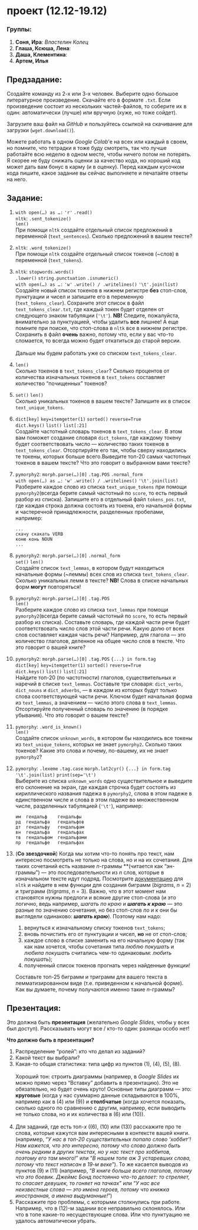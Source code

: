# проект (12.12-19.12)

### Группы:

1. **Соня, Ира**: *Властелин Колец*
2. **Глаша, Ксюша, Лена**:
3. **Даша, Клементина**:
4. **Артем, Илья**

## Предзадание:

Создайте команду из 2-х или 3-х человек. Выберите одно большое литературное произведение. Скачайте его в формате `.txt`. Если произведение состоит из нескольких частей-файлов, то соберите их в один: автоматически (лучше) или вручную (хуже, но тоже сойдет). 

Загрузите ваш файл на *GitHub* и пользуйтесь ссылкой на скачивание для загрузки (`wget.download()`).

Можете работать в одном *Google Colab*’е на всех или каждый в своем, но помните, что тетрадки я тоже буду смотреть, так что лучше работайте всю неделю в одном месте, чтобы ничего потом не потерять. Я скорее не буду снижать оценки за качество кода, но хороший код может дать вам бонус в карму (и в оценку). Перед каждым кусочком кода пишите, какое задание вы сейчас выполняете и печатайте ответы на него.

## Задание:

1. `with open(…) as …:` `'r'` `.read()`<br>
`nltk`: `.sent_tokenize()`<br>
`len()`<br>
При помощи `nltk` cоздайте отдельный список предложений в переменной (`text_sentences`). Сколько предложений в вашем тексте?
2. `nltk`: `.word_tokenize()`<br>
При помощи `nltk` cоздайте отдельный список токенов (~слов) в переменной (`text_tokens`).
3. `nltk`: `stopwords.words()`<br>
`.lower()` `string.punctuation` `.isnumeric()`<br>
`with open(…) as …:` `'w'` `.write() / .writelines()` `'\t'.join(list)`<br>
Создайте новый список токенов в нижнем регистре **без** стоп-слов, пунктуации и чисел и запишите его в переменную (`text_tokens_clear`). Сохраните этот список в файл `text_tokens_clear.txt`, где каждый токен будет отделен от следующего знаком табуляции (`'\t'`).
**NB!** Cледите, пожалуйста, внимательно за пунктуацией, чтобы удалить **все** лишнее! А еще помните при поиске, что стоп-слова в `nltk` все в нижнем регистре. 
Сохранить в файл **очень** важно, потому что, если у вас что-то сломается, то всегда можно будет откатиться до старой версии.<br><br>Дальше мы будем работать уже со списком `text_tokens_clear`.
1. `len()`<br>
Сколько токенов в `text_tokens_clear`? Сколько процентов от количества изначальных токенов в `text_tokens` составляет количество “почищенных” токенов? 
2. `set()` `len()`<br>
Сколько уникальных токенов в вашем тексте? Запишите их в список `text_unique_tokens`.
3. `dict[key]` `key=itemgetter(1)` `sorted()` `reverse=True`<br>
`dict.keys()` `list()` `list[:21]`<br>
Создайте частотный словарь токенов в `text_tokens_clear`. В этом вам поможет создание словаря `dict_tokens`, где каждому токену будет соответствовать число — количество таких токенов в `text_tokens_clear`. Отсортируйте его так, чтобы сверху находились те токены, которых больше всего.Выведите топ-20 самых частотных токенов в вашем тексте? Что это говорит о выбранном вами тексте?
4. `pymorphy2`:  `morph.parse(…)[0]` `.tag.POS` `.normal_form`<br>
`with open(…) as …:` `'w'` `.write() / .writelines()` `'\t'.join(list)`<br>
Разберите каждое слово из списка `text_unique_tokens` при помощи `pymorphy2`(всегда берите самый частотный по `score`, то есть первый разбор из списка). Запишите его в отдельный файл `tokens_pos.txt`, где каждая строка должна состоять из токена, его начальной формы и частеречной принадлежности, разделенных пробелами, например:
    
    ```
    ...
    скачу скакать VERB
    коню конь NOUN
    ...
    ```
    
5. `pymorphy2`:  `morph.parse(…)[0]` `.normal_form`<br>
`set()` `len()`<br>
Создайте список `text_lemmas`, в котором будут находиться начальные формы (~леммы) всех слов из списка `text_tokens_clear`. Сколько уникальных лемм в тексте?
**NB!** Слова в списке начальных форм **могут** повторяться!
6. `pymorphy2`:  `morph.parse(…)[0]` `.tag.POS`<br>
`len()`<br>
Разберите каждое слово из списка `text_lemmas` при помощи `pymorphy2`(всегда берите самый частотный по `score`, то есть первый разбор из списка). Составьте словарь, где каждой части речи будет соответствовать число слов этой части речи. Какую долю от всех слов составляет каждая часть речи? Например, для глагола — это количество глаголов, деленное на общее число слов в тексте. Что это говорит о вашей книге?
7. `pymorphy2`:  `morph.parse(…)[0]` `.tag.POS` `{...} in form.tag`<br>
`dict[key]` `key=itemgetter(1)` `sorted()` `reverse=True`<br>
`dict.keys()` `list()` `list[:21]`<br>
Найдите топ-20 (по частотности) глаголов, существительных и наречий в списке `text_lemmas`. Составьте три словаря: `dict_verbs`, `dict_nouns` и `dict_adverbs`, — в каждом из которых будут только слова соответствующей части речи. Ключом будет начальная форма из `text_lemmas`, а значением — число этого слова в `text_lemmas`. Отсортируйте полученный словарь по значению (в порядке убывания). Что это говорит о вашем тексте?
8. `pymorphy`: `.word_is_known()`<br>
`len()`<br>
Создайте список `unknown_words`, в котором бы находились все токены из `text_unique_tokens`, которых не знает `pymorphy2`**.** Сколько таких токенов? Какие это слова и почему, по-вашему, их не знает `pymorphy2`?
9. `pymorphy`: `.lexeme` `.tag.case` `morph.lat2cyr()` `{...} in form.tag`<br>
`'\t'.join(list)` `print(sep='\t')`<br>
Выберите из списка `unknown_words` одно существительное и выведите его склонение на экран, где каждая строчка будет состоять из кириллического названия падежа в `pymorphy2`, слова в этом падеже в единственном числе и слова в этом падеже во множественном числе, разделенных табуляцией (`'\t'`), например:
    
    ```
    им  гендальф    гендальфы
    рд  гендальфа   гендальфов
    дт  гендальфу   гендальфам
    вн  гендальфа   гендальфах
    тв  гендальфом  гендальфами
    пр  гендальфе   гендальфах
    ```
    
10. (**Со звездочкой**)
Когда мы хотим что-то понять про текст, нам интересно посмотреть не только на слова, но и на их сочетания. Для таких сочетаний есть название *n*-граммы **(читается как “эн-граммы”) — это последовательности из *n* слов, которые в изначальном тексте идут подряд. Посмотрите [документацию](https://tedboy.github.io/nlps/generated/nltk.html) для  `nltk` и найдите в нем функции для создания биграмм (*bigrams*, *n* = 2) и триграмм (*trigrams*, *n* = 3). 
Важно, что в этот момент нам становятся нужны предлоги и всякие другие стоп-слова (и это логично, ведь например, *шагать по краю* и *************шагать к краю************* — это разные по значению сочетания, но без стоп-слов *по* и *к* они бы выглядели одинаково: ***********шагать краю***********). Поэтому нам надо:
    1.  вернуться к изначальному списку токенов `text_tokens`;
    2. вновь почистить его от пунктуации и чисел, **но** не от стоп-слов;
    3. каждое слово в списке заменить на его начальную форму (так как нам хочется, чтобы сочетания типа *люблю покушать* и *любила покушать* считались чем-то одинаковым: *любить покушать*);
    4. полученный список токенов прогнать через найденные функции!
    
    Составьте топ-25 биграмм и триграмм для вашего текста в лемматизированном виде (т.е. приведенном к начальной форме). Как вы думаете, почему получаются именно такие *n*-граммы?
    

## Презентация:

Это должна быть **презентация** (желательно *Google Slides*, чтобы у всех был доступ). Рассказывать могут все / кто-то один: разницы особо нет!

**Что должно быть в презентации?**

1. Распределение “ролей”: кто что делал из заданий?
2. Какой текст вы выбрали?
3. Какая-то общая статистика: типа цифр из пунктов (1), (4), (5), (8).<br><br>
Хороший тон: строить диаграммы (например, в *Google Slides* их можно прямо через “Вставку” добавить в презентацию). Это не обязательно, но будет очень круто!
Основные типы диаграмм — это: **круговые** (когда у нас суммарно данные складываются в 100%, например как в (4) или (9)) и **столбчатые** (когда хочется показать, сколько одного по сравнению с другим, например, если выводить не только слова, но и их количества в (6) или (10)). <br><br>
1. Для заданий, где есть топ-*х* ((6), (10) или (13)) расскажите про те слова, которые кажутся вам интересными в контексте вашей книги. (например, “*У нас в топ-20 существительных попало слово ‘хоббит’! Нам кажется, что это интересно, потому что слово должно быть очень редким в других текстах, но у нас текст про хоббитов, поэтому его там много!*” или “*В нашем топе аж 3 устаревших слова, потому что текст написан в 19-м веке*”). То же касается выводов из пунктов (9) и (11) (например, “*В книге больше всего глаголов, потому что это боевик. Джеймс Бонд постоянно что-то делает: то стреляет, то спасает девушек, то гоняет на тачках*” или “*У нас все неизвестные слова — это имена героев, потому что книжка иностранная, а имена выдуманные!*”)
2. Расскажите про проблемы, с которыми столкнулись при работе. Например, что в (12)-м задании все неправильно склонялось. Или что в топе какие-то несуществующие слова. Или что пунктуацию не удалось автоматически убрать.
